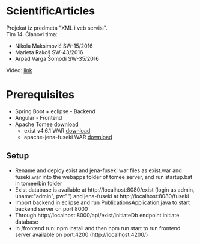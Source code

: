 # ScientificArticles
Projekat iz predmeta "XML i veb servisi".  
Tim 14.
  Članovi tima:
  - Nikola Maksimović SW-15/2016
  - Marieta Rakoš SW-43/2016
  - Arpad Varga Šomođi  SW-35/2016
  
Video: [link](https://drive.google.com/drive/folders/1bV_JzbtO3T7tghLGvNjmtHekz8JLnOe5?usp=sharing)

# Prerequisites
- Spring Boot + eclipse - Backend
- Angular - Frontend
- Apache Tomee [download](http://tomee.apache.org/download-ng.html)
  - exist v4.6.1 WAR [download](https://bintray.com/existdb/releases/exist/4.6.1/view)
  - apache-jena-fuseki WAR [download](https://jena.apache.org/download/index.cgi#apache-jena-fuseki)

## Setup
* Rename and deploy exist and jena-fuseki war files as exist.war and fuseki.war into the webapps folder of tomee server, and run startup.bat in tomee/bin folder
* Exist database is available at http://localhost:8080/exist (login as admin, uname:"admin", pw:"") and jena-fuseki at http://localhost:8080/fuseki
* Import backend in eclipse and run PublicationsApplication.java to start backend server on port 8000
* Through  http://localhost:8000/api/exist/initiateDb endpoint initiate database
* In /frontend run: npm install and then npm run start to run frontend server available on port:4200 (http://localhost:4200/)
